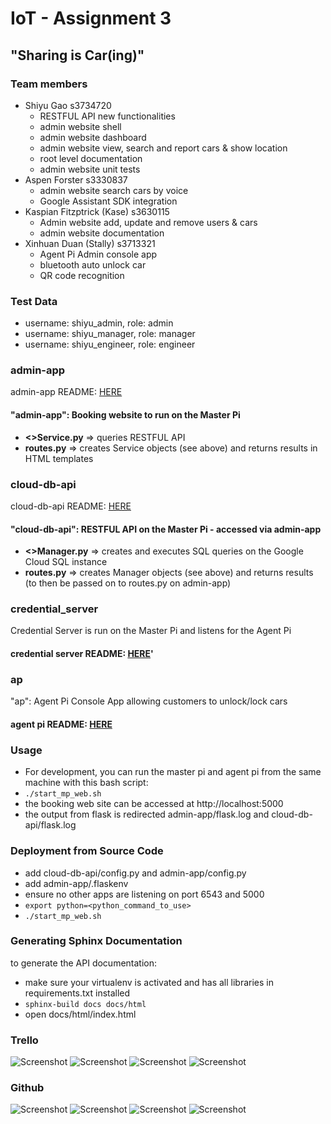 
# IoT - Assignment 3

## "Sharing is Car(ing)"

### Team members
- Shiyu Gao s3734720
    - RESTFUL API new functionalities
    - admin website shell 
    - admin website dashboard
    - admin website view, search and report cars & show location
    - root level documentation
    - admin website unit tests
- Aspen Forster s3330837
    - admin website search cars by voice
    - Google Assistant SDK integration
- Kaspian Fitzptrick (Kase) s3630115
    - Admin website add, update and remove users & cars
    - admin website documentation
- Xinhuan Duan (Stally) s3713321
    - Agent Pi Admin console app
    - bluetooth auto unlock car
    - QR code recognition

### Test Data
- username: shiyu_admin, role: admin
- username: shiyu_manager, role: manager
- username: shiyu_engineer, role: engineer

### admin-app
admin-app README: [HERE](admin-app/README.md)
#### "admin-app": Booking website to run on the Master Pi
- **<>Service.py** => queries RESTFUL API
- **routes.py** => creates Service objects (see above) and returns results in HTML templates

### cloud-db-api
cloud-db-api README: [HERE](cloud-db-api/README.md)
#### "cloud-db-api": RESTFUL API on the Master Pi - accessed via admin-app
- **<>Manager.py** => creates and executes SQL queries on the Google Cloud SQL instance
- **routes.py** => creates Manager objects (see above) and returns results (to then be passed on to routes.py on admin-app)

### credential_server
Credential Server is run on the Master Pi and listens for the Agent Pi
#### credential server README: [HERE](credential_server/README.md)'

### ap
"ap": Agent Pi Console App allowing customers to unlock/lock cars
#### agent pi README: [HERE](ap/README.md)

### Usage
- For development, you can run the master pi and agent pi from the same machine with this bash script:
- `./start_mp_web.sh`
- the booking web site can be accessed at http://localhost:5000
- the output from flask is redirected admin-app/flask.log and cloud-db-api/flask.log

### Deployment from Source Code
- add cloud-db-api/config.py and admin-app/config.py
- add admin-app/.flaskenv
- ensure no other apps are listening on port 6543 and 5000
- `export python=<python_command_to_use>`
- `./start_mp_web.sh`

### Generating Sphinx Documentation
to generate the API documentation: 
- make sure your virtualenv is activated and has all libraries in requirements.txt installed
- `sphinx-build docs docs/html`
- open docs/html/index.html


### Trello

![Screenshot](trello1.jpg)
![Screenshot](trello2.jpg)
![Screenshot](trello3.jpg)
![Screenshot](trello4.jpg)


### Github

![Screenshot](github1.jpg)
![Screenshot](github2.jpg)
![Screenshot](github4.jpg)
![Screenshot](github3.jpg)
